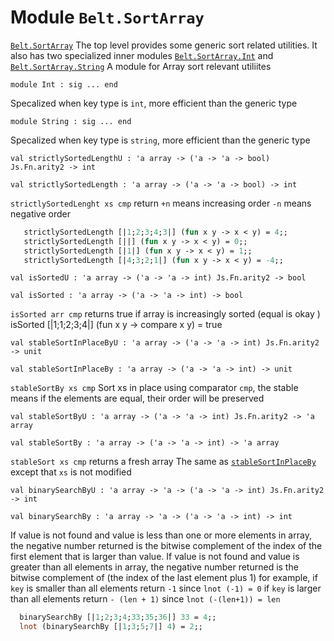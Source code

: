 # Module `Belt.SortArray`
[`Belt.SortArray`](#)
The top level provides some generic sort related utilities.
It also has two specialized inner modules [`Belt.SortArray.Int`](./Belt-SortArray-Int.md) and [`Belt.SortArray.String`](./Belt-SortArray-String.md)
A module for Array sort relevant utiliites
```
module Int : sig ... end
```
Specalized when key type is `int`, more efficient than the generic type
```
module String : sig ... end
```
Specalized when key type is `string`, more efficient than the generic type
```
val strictlySortedLengthU : 'a array -> ('a -> 'a -> bool) Js.Fn.arity2 -> int
```
```
val strictlySortedLength : 'a array -> ('a -> 'a -> bool) -> int
```
`strictlySortedLenght xs cmp` return `+n` means increasing order `-n` means negative order
```ocaml
   strictlySortedLength [|1;2;3;4;3|] (fun x y -> x < y) = 4;;
   strictlySortedLength [||] (fun x y -> x < y) = 0;;
   strictlySortedLength [|1|] (fun x y -> x < y) = 1;;
   strictlySortedLength [|4;3;2;1|] (fun x y -> x < y) = -4;;
```
```
val isSortedU : 'a array -> ('a -> 'a -> int) Js.Fn.arity2 -> bool
```
```
val isSorted : 'a array -> ('a -> 'a -> int) -> bool
```
`isSorted arr cmp`
returns true if array is increasingly sorted (equal is okay ) isSorted \[\|1;1;2;3;4\|\] (fun x y -\> compare x y) = true
```
val stableSortInPlaceByU : 'a array -> ('a -> 'a -> int) Js.Fn.arity2 -> unit
```
```
val stableSortInPlaceBy : 'a array -> ('a -> 'a -> int) -> unit
```
`stableSortBy xs cmp`
Sort xs in place using comparator `cmp`, the stable means if the elements are equal, their order will be preserved
```
val stableSortByU : 'a array -> ('a -> 'a -> int) Js.Fn.arity2 -> 'a array
```
```
val stableSortBy : 'a array -> ('a -> 'a -> int) -> 'a array
```
`stableSort xs cmp`
returns a fresh array
The same as [`stableSortInPlaceBy`](./#val-stableSortInPlaceBy) except that `xs` is not modified
```
val binarySearchByU : 'a array -> 'a -> ('a -> 'a -> int) Js.Fn.arity2 -> int
```
```
val binarySearchBy : 'a array -> 'a -> ('a -> 'a -> int) -> int
```
If value is not found and value is less than one or more elements in array, the negative number returned is the bitwise complement of the index of the first element that is larger than value.
If value is not found and value is greater than all elements in array, the negative number returned is the bitwise complement of (the index of the last element plus 1\)
for example, if `key` is smaller than all elements return `-1` since `lnot (-1) = 0` if `key` is larger than all elements return `- (len + 1)` since `lnot (-(len+1)) = len`
```ocaml
  binarySearchBy [|1;2;3;4;33;35;36|] 33 = 4;;
  lnot (binarySearchBy [|1;3;5;7|] 4) = 2;;
```
